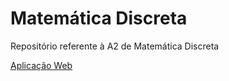 # Matemática Discreta
Repositório referente à A2 de Matemática Discreta

[Aplicação Web](https://graphs-training.streamlit.app/)
